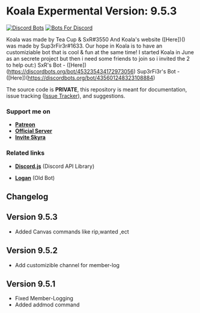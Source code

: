 # Koala Expermental Version: 9.5.3 

[![Discord Bots](https://discordbots.org/api/widget/453601455698608139.svg)](https://discordbots.org/bot/453601455698608139)
[![Bots For Discord](https://botsfordiscord.com/api/v1/bots/453601455698608139/embed?theme=dark)](https://botsfordiscord.com/bot/453601455698608139)

Koala  was made by Tea Cup & SxR#3550 And Koala's website ([Here])() was made by Sup3rFir3r#1633.
Our hope in Koala is to have an customiziable bot that is cool & fun at the same time!
I started Koala in June as an secrete project but then i need some friends to join so i invited the 2 to help out:)
SxR's Bot - ([Here])(https://discordbots.org/bot/453235434172973056) 
Sup3rFi3r's Bot -([Here])(https://discordbots.org/bot/435601248323108884)

The source code is **PRIVATE**, this repository is meant for documentation, issue tracking ([Issue Tracker](https://github.com/HunterWilson56/koala/issues)), and suggestions.

### Support me on

- **[Patreon](https://www.patreon.com/koaladiscord)**
- **[Official Server](https://discord.gg/hnP9qBW)**
- **[Invite Skyra](https://koala.glitch.me/invite)**

### Related links

- **[Discord.js](https://github.com/hydrabolt/discord.js)** (Discord API Library)

- **[Logan](https://github.com/HunterWilson56/Logan-Bot)** (Old Bot)

## Changelog 

## Version 9.5.3
- Added Canvas commands like rip,wanted ,ect
## Version 9.5.2
- Add customizible channel for member-log

## Version 9.5.1
- Fixed Member-Logging
- Added addmod command

